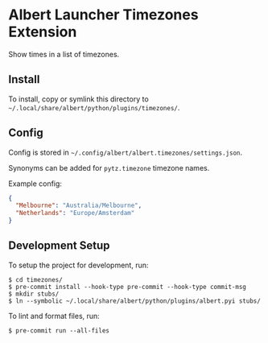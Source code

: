 # Albert Launcher Timezones Extension
Show times in a list of timezones.

## Install
To install, copy or symlink this directory to `~/.local/share/albert/python/plugins/timezones/`.

## Config
Config is stored in `~/.config/albert/albert.timezones/settings.json`.

Synonyms can be added for `pytz.timezone` timezone names.

Example config:

```json
{
  "Melbourne": "Australia/Melbourne",
  "Netherlands": "Europe/Amsterdam"
}
```

## Development Setup
To setup the project for development, run:

    $ cd timezones/
    $ pre-commit install --hook-type pre-commit --hook-type commit-msg
    $ mkdir stubs/
    $ ln --symbolic ~/.local/share/albert/python/plugins/albert.pyi stubs/

To lint and format files, run:

    $ pre-commit run --all-files
